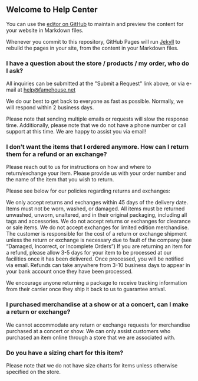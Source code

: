 ## Welcome to Help Center

You can use the [editor on GitHub](https://github.com/jayarar/help-center/edit/gh-pages/index.md) to maintain and preview the content for your website in Markdown files.

Whenever you commit to this repository, GitHub Pages will run [Jekyll](https://jekyllrb.com/) to rebuild the pages in your site, from the content in your Markdown files.

### I have a question about the store / products / my order, who do I ask?

All inquiries can be submitted at the "Submit a Request" link above, or via e-mail at help@famehouse.net


We do our best to get back to everyone as fast as possible. Normally, we will respond within 2 business days.


Please note that sending multiple emails or requests will slow the response time. Additionally, please note that we do not have a phone number or call support at this time. We are happy to assist you via email!


### I don’t want the items that I ordered anymore. How can I return them for a refund or an exchange?

Please reach out to us for instructions on how and where to return/exchange your item. Please provide us with your order number and the name of the item that you wish to return.

Please see below for our policies regarding returns and exchanges:

We only accept returns and exchanges within 45 days of the delivery date.
Items must not be worn, washed, or damaged. All items must be returned unwashed, unworn, unaltered, and in their original packaging, including all tags and accessories.
We do not accept returns or exchanges for clearance or sale items.
We do not accept exchanges for limited edition merchandise.
The customer is responsible for the cost of a return or exchange shipment unless the return or exchange is necessary due to fault of the company (see “Damaged, Incorrect, or Incomplete Orders”)
If you are returning an item for a refund, please allow 3-5 days for your item to be processed at our facilities once it has been delivered. Once processed, you will be notified via email. Refunds can take anywhere from 3-10 business days to appear in your bank account once they have been processed.

We encourage anyone returning a package to receive tracking information from their carrier once they ship it back to us to guarantee arrival.

### I purchased merchandise at a show or at a concert, can I make a return or exchange?

We cannot accommodate any return or exchange requests for merchandise purchased at a concert or show. We can only assist customers who purchased an item online through a store that we are associated with.

### Do you have a sizing chart for this item?

Please note that we do not have size charts for items unless otherwise specified on the store.



